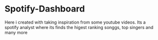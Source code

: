 # Spotify-Dashboard
Here i created with taking inspiration from some youtube videos. Its a spotify analyst where its finds the higest ranking songgs, top singers and many more
